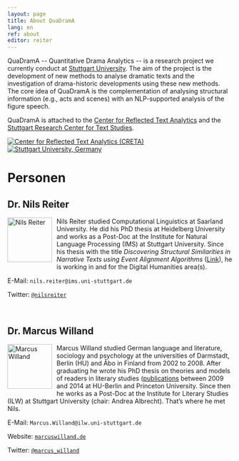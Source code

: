 ```yaml
---
layout: page
title: About QuaDramA
lang: en
ref: about
editor: reiter
---
```



QuaDramA -- Quantitative Drama Analytics -- is a research project we currently conduct at [Stuttgart University](http://www.uni-stuttgart.de/). The aim of the project is the development of new methods to analyse dramatic texts and the investigation of drama-historic developments using these new methods. The core idea of QuaDramA is the complementation of analysing structural information (e.g., acts and scenes) with an NLP-supported analysis of the figure speech.

QuaDramA is attached to the [Center for Reflected Text Analytics](http://www.creta.uni-stuttgart.de) and the [Stuttgart Research Center for Text Studies](http://www.ts.uni-stuttgart.de).

<div class="logoline">
  <a href="http://www.creta.uni-stuttgart.de"><img src="{{ site.url }}/assets/about/creta.png" alt="Center for Reflected Text Analytics (CRETA)" /></a>
  <a href="http://www.uni-stuttgart.de"><img src="{{ site.url }}/assets/about/uni.en.png" alt="Stuttgart University, Germany"/></a>
</div>

# Personen


## Dr. Nils Reiter

<div style="float:left;margin:0px 10px 10px 0px;padding:0;width:100px;height:100px;"><img src="{{ site.url }}/assets/about/nils.jpg" alt="Nils Reiter" width="100" height="100"/></div>

Nils Reiter studied Computational Linguistics at Saarland University. He did his PhD thesis at Heidelberg University and works as a Post-Doc at the Institute for Natural Language Processing (IMS) at Stuttgart University. Since his thesis with the title *Discovering Structural Similarities in Narrative Texts using Event Alignment Algorithms* ([Link](http://www.ub.uni-heidelberg.de/archiv/17042)), he is working in and for the Digital Humanities area(s).

E-Mail: `nils.reiter@ims.uni-stuttgart.de`

Twitter: [`@nilsreiter`](http://twitter.com/nilsreiter)

<div style="clear:left">&nbsp;</div>


## Dr. Marcus Willand
<div style="float:left;margin:0px 10px 10px 0px;padding:0;width:100px;height:100px;"><img src="{{ site.url }}/assets/about/Marcus.jpg" alt="Marcus Willand" width="100" height="100"/></div>

Marcus Willand studied German language and literature, sociology and psychology at the universities of Darmstadt, Berlin (HU) and Åbo in Finland from 2002 to 2008. After graduating he wrote his PhD thesis on theories and models of readers in literary studies ([publications](https://sites.google.com/site/marcuswilland/publikationen) between 2009 and 2014 at HU-Berlin and Princeton University. Since then he works as a Post-Doc at the Institute for Literary Studies (ILW) at Stuttgart University (chair: Andrea Albrecht). That’s where he met Nils. 

E-Mail: `Marcus.Willand@ilw.uni-stuttgart.de`

Website: [`marcuswilland.de`](http://www.marcuswilland.de)

Twitter: [`@marcus_willand`](https://twitter.com/Marcus_Willand)

<div style="clear:left">&nbsp;</div>
